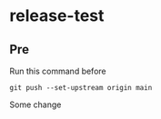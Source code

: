 # release-test

## Pre
 
 Run this command before
 
 ```
 git push --set-upstream origin main
 ```
Some change
